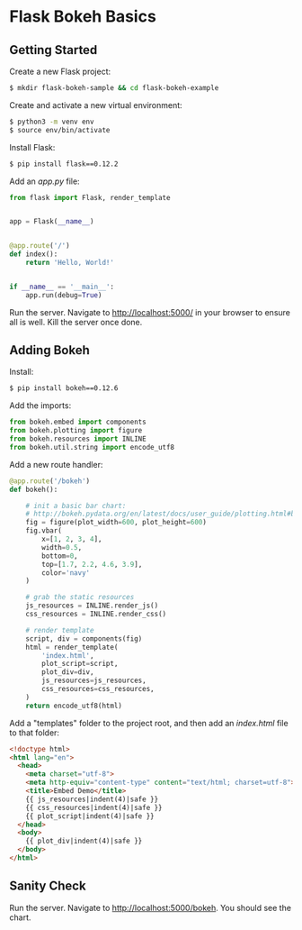 # Flask Bokeh Basics

## Getting Started

Create a new Flask project:

```sh
$ mkdir flask-bokeh-sample && cd flask-bokeh-example
```

Create and activate a new virtual environment:

```sh
$ python3 -m venv env
$ source env/bin/activate
```

Install Flask:

```sh
$ pip install flask==0.12.2
```

Add an *app.py* file:

```python
from flask import Flask, render_template


app = Flask(__name__)


@app.route('/')
def index():
    return 'Hello, World!'


if __name__ == '__main__':
    app.run(debug=True)
```

Run the server. Navigate to [http://localhost:5000/](http://localhost:5000/) in your browser to ensure all is well. Kill the server once done.

## Adding Bokeh

Install:

```sh
$ pip install bokeh==0.12.6
```

Add the imports:

```python
from bokeh.embed import components
from bokeh.plotting import figure
from bokeh.resources import INLINE
from bokeh.util.string import encode_utf8
```

Add a new route handler:

```python
@app.route('/bokeh')
def bokeh():

    # init a basic bar chart:
    # http://bokeh.pydata.org/en/latest/docs/user_guide/plotting.html#bars
    fig = figure(plot_width=600, plot_height=600)
    fig.vbar(
        x=[1, 2, 3, 4],
        width=0.5,
        bottom=0,
        top=[1.7, 2.2, 4.6, 3.9],
        color='navy'
    )

    # grab the static resources
    js_resources = INLINE.render_js()
    css_resources = INLINE.render_css()

    # render template
    script, div = components(fig)
    html = render_template(
        'index.html',
        plot_script=script,
        plot_div=div,
        js_resources=js_resources,
        css_resources=css_resources,
    )
    return encode_utf8(html)
```

Add a "templates" folder to the project root, and then add an *index.html* file to that folder:

```html
<!doctype html>
<html lang="en">
  <head>
    <meta charset="utf-8">
    <meta http-equiv="content-type" content="text/html; charset=utf-8">
    <title>Embed Demo</title>
    {{ js_resources|indent(4)|safe }}
    {{ css_resources|indent(4)|safe }}
    {{ plot_script|indent(4)|safe }}
  </head>
  <body>
    {{ plot_div|indent(4)|safe }}
  </body>
</html>
```

## Sanity Check

Run the server. Navigate to [http://localhost:5000/bokeh](http://localhost:5000/bokeh). You should see the chart.
